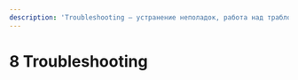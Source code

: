 ```yaml
---
description: 'Troubleshooting — устранение неполадок, работа над траблом'
---
```


# 8 Troubleshooting

